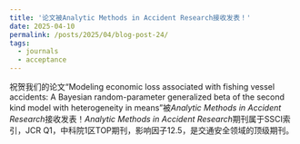 ```yaml
---
title: '论文被Analytic Methods in Accident Research接收发表！'
date: 2025-04-10
permalink: /posts/2025/04/blog-post-24/
tags:
  - journals
  - acceptance
---
```

祝贺我们的论文“Modeling economic loss associated with fishing vessel accidents: A Bayesian random-parameter generalized beta of the second kind model with heterogeneity in means”被*Analytic Methods in Accident Research*接收发表！*Analytic Methods in Accident Research*期刊属于SSCI索引，JCR Q1，中科院1区TOP期刊，影响因子12.5，是交通安全领域的顶级期刊。
